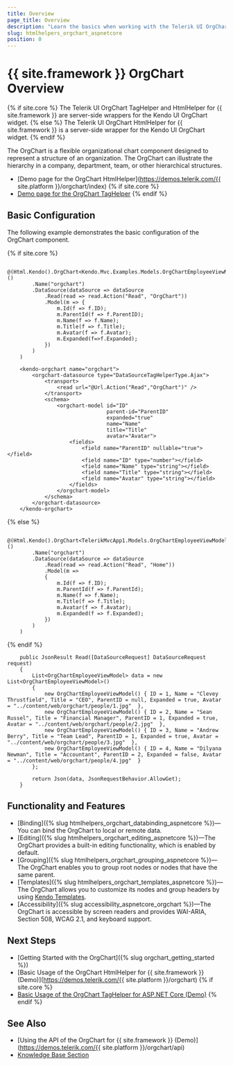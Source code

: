 ```yaml
---
title: Overview
page_title: Overview
description: "Learn the basics when working with the Telerik UI OrgChart component for {{ site.framework }}."
slug: htmlhelpers_orgchart_aspnetcore
position: 0
---
```


# {{ site.framework }} OrgChart Overview
{% if site.core %}
The Telerik UI OrgChart TagHelper and HtmlHelper for {{ site.framework }} are server-side wrappers for the Kendo UI OrgChart widget.
{% else %}
The Telerik UI OrgChart HtmlHelper for {{ site.framework }} is a server-side wrapper for the Kendo UI OrgChart widget.
{% endif %}

The OrgChart is a flexible organizational chart component designed to represent a structure of an organization. The OrgChart can illustrate the hierarchy in a company, department, team, or other hierarchical structures. 

* [Demo page for the OrgChart HtmlHelper](https://demos.telerik.com/{{ site.platform }}/orgchart/index)
{% if site.core %}
* [Demo page for the OrgChart TagHelper](https://demos.telerik.com/aspnet-core/orgchart/tag-helper)
{% endif %}

## Basic Configuration

The following example demonstrates the basic configuration of the OrgChart component.

{% if site.core %}
```HtmlHelper
    @(Html.Kendo().OrgChart<Kendo.Mvc.Examples.Models.OrgChartEmployeeViewModel>()
        .Name("orgchart")
        .DataSource(dataSource => dataSource
            .Read(read => read.Action("Read", "OrgChart"))
            .Model(m => {
                m.Id(f => f.ID);
                m.ParentId(f => f.ParentID);
                m.Name(f => f.Name);
                m.Title(f => f.Title);
                m.Avatar(f => f.Avatar);
                m.Expanded(f=>f.Expanded);
            })
        )
    )
```
```TagHelper
    <kendo-orgchart name="orgchart">
        <orgchart-datasource type="DataSourceTagHelperType.Ajax">
            <transport>
                <read url="@Url.Action("Read","OrgChart")" />
            </transport>
            <schema>
                <orgchart-model id="ID" 
                                parent-id="ParentID" 
                                expanded="true"
                                name="Name" 
                                title="Title" 
                                avatar="Avatar">
                    <fields>
                        <field name="ParentID" nullable="true"></field>
                        <field name="ID" type="number"></field>
                        <field name="Name" type="string"></field>
                        <field name="Title" type="string"></field>
                        <field name="Avatar" type="string"></field>
                    </fields>
                </orgchart-model>
            </schema>
        </orgchart-datasource>
    </kendo-orgchart>
```
{% else %}
```HtmlHelper
    @(Html.Kendo().OrgChart<TelerikMvcApp1.Models.OrgChartEmployeeViewModel>()
        .Name("orgchart")
        .DataSource(dataSource => dataSource
            .Read(read => read.Action("Read", "Home"))
            .Model(m =>
            {
                m.Id(f => f.ID);
                m.ParentId(f => f.ParentId);
                m.Name(f => f.Name);
                m.Title(f => f.Title);
                m.Avatar(f => f.Avatar);
                m.Expanded(f => f.Expanded);
            })
        )
    )
```
{% endif %}
```Controller
    public JsonResult Read([DataSourceRequest] DataSourceRequest request)
    {
        List<OrgChartEmployeeViewModel> data = new List<OrgChartEmployeeViewModel>()
        {
            new OrgChartEmployeeViewModel() { ID = 1, Name = "Clevey Thrustfield", Title = "CEO", ParentID = null, Expanded = true, Avatar = "../content/web/orgchart/people/1.jpg"  },
            new OrgChartEmployeeViewModel() { ID = 2, Name = "Sean Russel", Title = "Financial Manager", ParentID = 1, Expanded = true, Avatar = "../content/web/orgchart/people/2.jpg"  },
            new OrgChartEmployeeViewModel() { ID = 3, Name = "Andrew Berry", Title = "Team Lead", ParentID = 1, Expanded = true, Avatar = "../content/web/orgchart/people/3.jpg"  },
            new OrgChartEmployeeViewModel() { ID = 4, Name = "Dilyana Newman", Title = "Accountant", ParentID = 2, Expanded = false, Avatar = "../content/web/orgchart/people/4.jpg"  }
        };

        return Json(data, JsonRequestBehavior.AllowGet);
    }
```

## Functionality and Features

* [Binding]({% slug htmlhelpers_orgchart_databinding_aspnetcore %})—You can bind the OrgChart to local or remote data.
* [Editing]({% slug htmlhelpers_orgchart_editing_aspnetcore %})—The OrgChart provides a built-in editing functionality, which is enabled by default.
* [Grouping]({% slug htmlhelpers_orgchart_grouping_aspnetcore %})—The OrgChart enables you to group root nodes or nodes that have the same parent.
* [Templates]({% slug htmlhelpers_orgchart_templates_aspnetcore %})—The OrgChart allows you to customize its nodes and group headers by using [Kendo Templates](https://docs.telerik.com/kendo-ui/framework/templates/overview).
* [Accessibility]({% slug accessibility_aspnetcore_orgchart %})—The OrgChart is accessible by screen readers and provides WAI-ARIA, Section 508, WCAG 2.1, and keyboard support.

## Next Steps

* [Getting Started with the OrgChart]({% slug orgchart_getting_started %})
* [Basic Usage of the OrgChart HtmlHelper for {{ site.framework }} (Demo)](https://demos.telerik.com/{{ site.platform }}/orgchart)
{% if site.core %}
* [Basic Usage of the OrgChart TagHelper for ASP.NET Core (Demo)](https://demos.telerik.com/aspnet-core/orgchart/tag-helper)
{% endif %}

## See Also

* [Using the API of the OrgChart for {{ site.framework }} (Demo)](https://demos.telerik.com/{{ site.platform }}/orgchart/api)
* [Knowledge Base Section](/knowledge-base)
